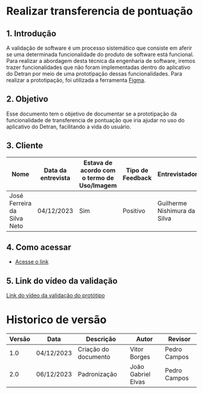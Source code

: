 # Realizar transferencia de pontuação

## 1. Introdução

A validação de software é um processo sistemático que consiste em aferir se uma determinada funcionalidade do produto de software está funcional. Para realizar a abordagem desta técnica da engenharia de software, iremos trazer funcionalidades que não foram implementadas dentro do aplicativo do Detran por meio de uma prototipação dessas funcionalidades. Para realizar a prototipação, foi utilizada a ferramenta [Figma](https://www.figma.com).

## 2. Objetivo

Esse documento tem o objetivo de documentar se a prototipação da funcionalidade de transferencia de pontuação que  iria ajudar no uso do aplicativo do Detran, facilitando a vida do usuário.

## 3. Cliente

| Nome | Data da entrevista       | Estava de acordo com o termo de Uso/Imagem                 | Tipo de Feedback              | Entrevistador |
| ------ | ---------- | -------------------------- | ------------------- | ------- |
| José Ferreira da Silva Neto   | 04/12/2023 | Sim     | Positivo | Guilherme Nishimura da Silva |

## 4. Como acessar

- [Acesse o link](https://www.figma.com/proto/ndvwMYStf855nCCSMSD0Il/Detran---Proto-(Copy)?type=design&node-id=1-2&t=oVzf1QRiroodeE0G-0&scaling=scale-down&pa)

## 5.  Link do vídeo da validação

[Link do vídeo da validação do protótipo](https://unbbr-my.sharepoint.com/personal/200030264_aluno_unb_br/_layouts/15/stream.aspx?id=%2Fpersonal%2F200030264%5Faluno%5Funb%5Fbr%2FDocuments%2FV%C3%ADdeo%20sem%20t%C3%ADtulo%20%289%29%2Emp4&referrer=StreamWebApp%2EWeb&referrerScenario=AddressBarCopied%2Eview)


# Historico de versão

| Versão | Data       | Descrição                  | Autor               | Revisor |
| ------ | ---------- | -------------------------- | ------------------- | ------- |
| 1.0    | 04/12/2023 | Criação do documento       | Vitor Borges | Pedro Campos   |
| 2.0    | 06/12/2023 | Padronização               | João Gabriel Elvas | Pedro Campos   |
